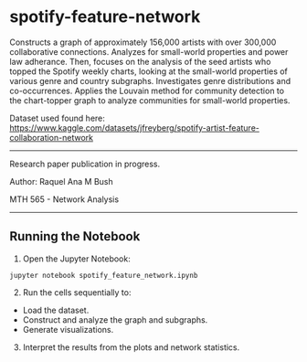 # spotify-feature-network
Constructs a graph of approximately 156,000 artists with over 300,000 collaborative connections. Analyzes for small-world properties and power law adherance.
Then, focuses on the analysis of the seed artists who topped the Spotify weekly charts, looking at the small-world properties of various genre and country subgraphs.
Investigates genre distributions and co-occurrences.
Applies the Louvain method for community detection to the chart-topper graph to analyze communities for small-world properties.

Dataset used found here: https://www.kaggle.com/datasets/jfreyberg/spotify-artist-feature-collaboration-network

---

Research paper publication in progress.

Author: Raquel Ana M Bush

MTH 565 - Network Analysis

---

## Running the Notebook

1. Open the Jupyter Notebook:
```
jupyter notebook spotify_feature_network.ipynb
```
2. Run the cells sequentially to:
- Load the dataset.
- Construct and analyze the graph and subgraphs.
- Generate visualizations.
3. Interpret the results from the plots and network statistics.


